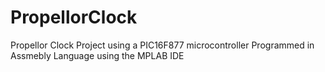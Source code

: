 # PropellorClock
Propellor Clock Project using a PIC16F877 microcontroller
Programmed in Assmebly Language using the MPLAB IDE
